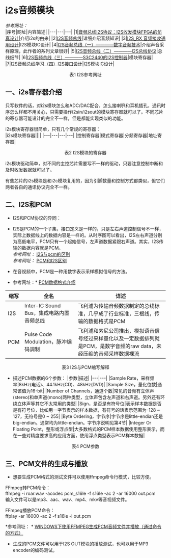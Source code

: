 # i2s音频模块  

*参考网址：*  
|序号|网址|内容简述|
|---|---|---|
|1|[音频总线I2S协议：I2S收发模块FPGA的仿真设计](http://www.elecfans.com/d/1309604.html)|介绍i2s的由来|
|2|[I2S音频总线](http://www.360doc.com/content/13/0517/12/496343_286066684.shtml)|详细介绍音频知识|
|3|[I2S_RX 音频接收通用设计](https://www.cnblogs.com/mage0306/p/10595329.html)|I2S模块IC设计|
|4|[I2S音频总线（一）————数字音频技术](https://blog.csdn.net/yangguoyu8023/article/details/72235377)|介绍声音采样原理，此作者的系列文章很好|
|5|[I2S音频总线（二）————I2S总线协议](https://blog.csdn.net/yangguoyu8023/article/details/72235384)|总线细节|
|6|[I2S音频总线（三）————S3C2440的I2S控制器](https://blog.csdn.net/yangguoyu8023/article/details/72235387)|模块寄存器|
|7|[I2S音频总线学习（四）I2S接口设计](http://blog.chinaunix.net/uid-26715658-id-3163268.html)|I2S模块IC设计|
<center>表1 I2S参考网址</center>


## 一、i2s寄存器介绍  

只写软件的话，对i2s模块怎么和ADC/DAC配合，怎么接喇叭和耳机插孔，通讯时序怎么样都不用关心，只需要操作i2sin/i2sout的模块寄存器就可以了。不同芯片的寄存器可能设计的完全不一样，但是都能实现类似的功能。  

i2s模块寄存器很简单，只有几个常规的寄存器：  
|i2s模块寄存器||||
|---|---|---|---|
|控制寄存器|模式寄存器|分频寄存器|地址寄存器|
<center>表2 I2S模块的寄存器</center>  

i2s模块驱动简单，对不同的主控芯片需要写不一样的驱动，只要注意控制中断和及时收发数据就可以了。  

有些芯片的i2s模块是和i2c模块复用的，因为引脚数量和控制方式都类似，但它们两者各自的通讯协议完全不一样。  

## 二、I2S和PCM  
* I2S和PCM协议的异同：  

* I2S是PCM的一个子集，接口定义是一样的，只是左右声道控制信号不一样，实际上数据线上的数据内容是一样的。从时序图可以看出，I2S左右声道分别为高低电平，PCM只有一个起始信号，左声道数据紧跟右声道。其实，I2S传输的数据内容就是PCM。  
*参考网址：* [I2S与pcm的区别](https://www.pianshen.com/article/50871466981/)  
*参考网址：* [PCM和I2S区别](https://blog.csdn.net/haima1998/article/details/78155412)  

* 在音视频中，PCM是一种用数字表示采样模拟信号的方法。  

* 参考网址：* [PCM数据格式介绍](https://blog.csdn.net/qq_25333681/article/details/90682989)  

|缩写|全名|详述|
|---|---|---|
|I2S|Inter-IC Sound Bus，集成电路内置音频总线|飞利浦为传输音频数据制定的总线标准，几乎成了行业标准，三根线，传输的数据格式是PCM|
|PCM|Pulse Code Modulation，脉冲编码调制|飞利浦和索尼公司推出，模拟语音信号经过采样量化以及一定数据排列就是PCM，是数字音频的raw data，未经压缩的音频采样数据裸流|
<center>表3 I2S与PCM缩写解释</center>  

* 描述PCM数据的6个参数：
|参数|描述|
|---|---|
|Sample Rate，采样频率|8kHz(电话)、44.1kHz(CD)、48kHz(DVD)|
|Sample Size，量化位数|通常该值为16-bit|
|Number of Channels，通道个数|常见的音频有立体声(stereo)和单声道(mono)两种类型，立体声包含左声道和右声道。另外还有环绕立体声等其它不太常用的类型|
|Sign，是否是有符号位|表示样本数据是否是有符号位，比如用一字节表示的样本数据，有符号的话表示范围为-128 ~ 127，无符号是0 ~ 255|
|Byte Ordering，字节序|字节序是little-endian还是big-endian。通常均为little-endian。字节序说明见第4节|
|Integer Or Floating Point，整形或浮点型|大多数格式的PCM样本数据使用整形表示，而在一些对精度要求高的应用方面，使用浮点类型表示PCM样本数据|
<center>表4 PCM参数</center>  

## 三、PCM文件的生成与播放  
* 想要生成PCM格式的测试文件可以使用ffmpeg命令行模式，比较方便。  

FFmpeg转PCM命令：  
ffmpeg -i roar.wav -acodec pcm_s16le -f s16le -ac 2 -ar 16000 out.pcm  
输入文件可以是mp3、aac、wav、mp4、mkv等音视频文件。  

FFmpeg播放PCM命令：  
ffplay -ar 16000 -ac 2 -f s16le -i out.pcm   

*参考网址： * [WINDOWS下使用FFMPEG生成PCM音频文件并播放（通过命令的方式）](https://www.freesion.com/article/580069852/)  

* 生成的PCM文件可以用于I2S OUT模块的播放测试，也可以用于MP3 encoder的编码测试。  



